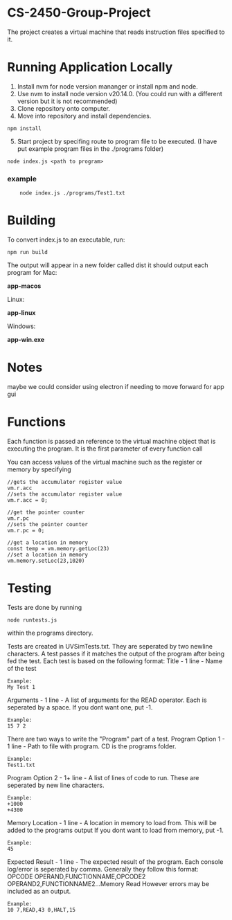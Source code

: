 # CS-2450-Group-Project

The project creates a virtual machine that reads instruction files specified to it.

# Running Application Locally

1. Install nvm for node version mananger or install npm and node.
2. Use nvm to install node version v20.14.0. (You could run with a different version but it is not recommended)
3. Clone repository onto computer.
4. Move into repository and install dependencies.

```
npm install
```

5. Start project by specifing route to program file to be executed. (I have put example program files in the ./programs folder)

```
node index.js <path to program>
```

### example

```
    node index.js ./programs/Test1.txt
```

# Building

To convert index.js to an executable, run:

```
npm run build
```

The output will appear in a new folder called dist it should output each program for Mac:

**app-macos**

Linux:

**app-linux**

Windows:

**app-win.exe**

# Notes

maybe we could consider using electron if needing to move forward for app gui

# Functions

Each function is passed an reference to the virtual machine object that is executing the program.
It is the first parameter of every function call

You can access values of the virtual machine such as the register or memory by specifying

```
//gets the accumulator register value
vm.r.acc
//sets the accumulator register value
vm.r.acc = 0;

//get the pointer counter 
vm.r.pc
//sets the pointer counter
vm.r.pc = 0;

//get a location in memory
const temp = vm.memory.getLoc(23)
//set a location in memory
vm.memory.setLoc(23,1020)
```

# Testing

Tests are done by running
```
node runtests.js
```
within the programs directory.

Tests are created in UVSimTests.txt. They are seperated by two newline characters.
A test passes if it matches the output of the program after being fed the test.
Each test is based on the following format:
Title - 1 line - Name of the test
```
Example: 
My Test 1
```
Arguments - 1 line - A list of arguments for the READ operator.
Each is seperated by a space. If you dont want one, put -1.
```
Example: 
15 7 2
```
There are two ways to write the "Program" part of a test.
Program Option 1 - 1 line - Path to file with program. CD is the programs folder.
```
Example: 
Test1.txt
```
Program Option 2 - 1+ line - A list of lines of code to run. These are seperated by new line characters.
```
Example: 
+1000
+4300
```
Memory Location - 1 line - A location in memory to load from. This will be added to the programs output
If you dont want to load from memory, put -1.
```
Example: 
45
```
Expected Result - 1 line - The expected result of the program. Each console log/error is seperated by comma.
Generally they follow this format:
OPCODE OPERAND,FUNCTIONNAME,OPCODE2 OPERAND2,FUNCTIONNAME2...Memory Read
However errors may be included as an output.
```
Example: 
10 7,READ,43 0,HALT,15
```